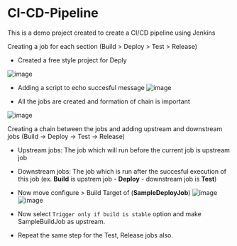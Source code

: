 # CI-CD-Pipeline
This is a demo project created to create a CI/CD pipeline using Jenkins


Creating a job for each section (Build > Deploy > Test > Release)

- Created a free style project for Deply 

![image](https://user-images.githubusercontent.com/59870615/186907839-4c8fa282-f8c3-4df3-83fe-008edcc111d1.png)
- Adding a script to echo succesful message
![image](https://user-images.githubusercontent.com/59870615/186908246-fee4379b-9529-451b-851c-40cb56eeb3d7.png)

- All the jobs are created and formation of chain is important

![image](https://user-images.githubusercontent.com/59870615/186908778-0f0c8906-6cd4-4347-88df-a0b74a23ede1.png)


Creating a chain between the jobs and adding upstream and downstream jobs
(Build -> Deploy -> Test -> Release)

- Upstream jobs: The job which will run before the current job is upstream job 
- Downstream jobs: The job which is run after the succesful execution of this job
(ex. **Build** is upstrem job - **Deploy**  - downstream job is **Test**)

- Now move configure > Build Target of (**SampleDeployJob**)
![image](https://user-images.githubusercontent.com/59870615/186911304-3ef90bbc-bd59-477a-af34-527713a53a4d.png)
![image](https://user-images.githubusercontent.com/59870615/186911474-6a5a3e67-7d3d-440f-90be-818b17c2e4b9.png)
- Now select ```Trigger only if build is stable``` option and make SampleBuildJob as upstream.
- Repeat the same step for the Test, Release jobs also. 
